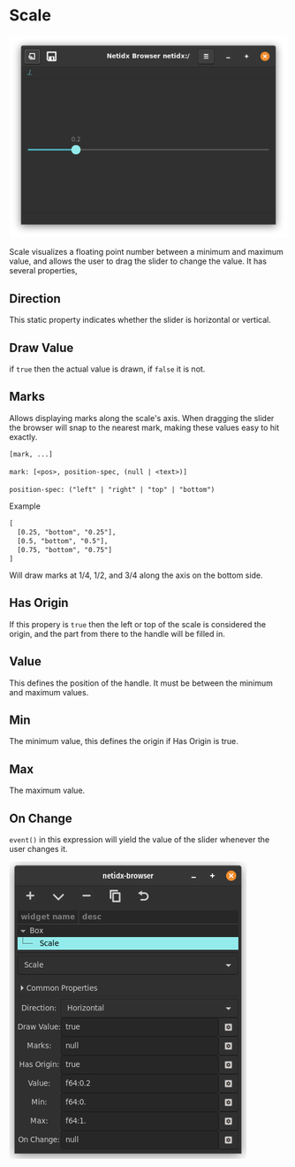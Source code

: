 # Scale

![Scale](./widget-scale.png)

Scale visualizes a floating point number between a minimum and maximum
value, and allows the user to drag the slider to change the value. It
has several properties,

## Direction
This static property indicates whether the slider is horizontal or
vertical.

## Draw Value
if `true` then the actual value is drawn, if `false` it is not.

## Marks

Allows displaying marks along the scale's axis. When dragging the
slider the browser will snap to the nearest mark, making these values
easy to hit exactly.

```
[mark, ...]

mark: [<pos>, position-spec, (null | <text>)]

position-spec: ("left" | "right" | "top" | "bottom")
```

Example

```
[
  [0.25, "bottom", "0.25"], 
  [0.5, "bottom", "0.5"], 
  [0.75, "bottom", "0.75"]
]
```

Will draw marks at 1/4, 1/2, and 3/4 along the axis on the bottom
side.

## Has Origin

If this propery is `true` then the left or top of the scale is
considered the origin, and the part from there to the handle will be
filled in.

## Value

This defines the position of the handle. It must be between the
minimum and maximum values.

## Min

The minimum value, this defines the origin if Has Origin is true.

## Max

The maximum value.

## On Change

`event()` in this expression will yield the value of the slider
whenever the user changes it.

![Editor](./editor-scale.png)

